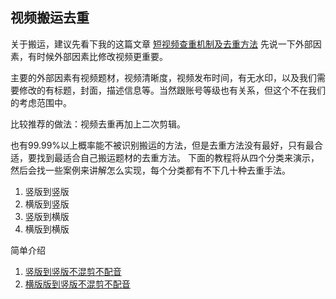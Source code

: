 
## 视频搬运去重

关于搬运，建议先看下我的这篇文章 [短视频查重机制及去重方法](https://zhuanlan.zhihu.com/p/144004218)
先说一下外部因素，有时候外部因素比修改视频更重要。

主要的外部因素有视频题材，视频清晰度，视频发布时间，有无水印，以及我们需要修改的有标题，封面，描述信息等。当然跟账号等级也有关系，但这个不在我们的考虑范围中。

比较推荐的做法：视频去重再加上二次剪辑。

也有99.99%以上概率能不被识别搬运的方法，但是去重方法没有最好，只有最合适，要找到最适合自己搬运题材的去重方法。
下面的教程将从四个分类来演示，然后会找一些案例来讲解怎么实现，每个分类都有不下几十种去重手法。
1. 竖版到竖版
2. 横版到竖版
3. 竖版到横版
4. 横版到横版


简单介绍
1. [竖版到竖版不混剪不配音](https://www.bilibili.com/video/BV1iV411m7GW/)
2. [横版版到竖版不混剪不配音](https://www.bilibili.com/video/BV16K411P7fK/)